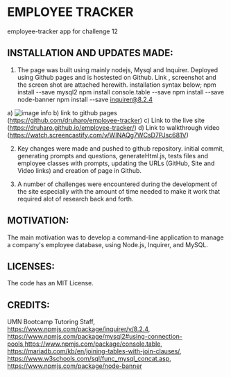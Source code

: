 # EMPLOYEE TRACKER
employee-tracker app for challenge 12

## INSTALLATION AND UPDATES MADE:
1. The page was built using mainly nodejs, Mysql and Inquirer. Deployed using Github pages and is hostested on Github. Link , screenshot and the screen shot are attached herewith. installation syntax below;
npm install --save mysql2
npm install console.table --save
npm install --save node-banner
npm install --save inquirer@8.2.4

a) ![image info](./utils/teamProfileImage.png)
b) link to github pages (https://github.com/druharo/employee-tracker)
c) Link to the live site (https://druharo.github.io/employee-tracker/)
d) Link to walkthrough video (https://watch.screencastify.com/v/WINAQg7WCsD7PJsc681V)

2. Key changes were made and pushed to github repository. initial  commit, generating prompts and questions, generateHtml.js, tests files and employee classes with prompts, updating the URLs (GitHub, Site and Video links) and creation of page in Github.

3. A number of challenges were encountered during the development of the site especially with the amount of time needed to make it work that required alot of research back and forth. 

## MOTIVATION:
The main motivation was to develop a command-line application to manage a company's employee database, using Node.js, Inquirer, and MySQL.


## LICENSES:
The code has an MIT License.

## CREDITS:
UMN Bootcamp Tutoring Staff, https://www.npmjs.com/package/inquirer/v/8.2.4, https://www.npmjs.com/package/mysql2#using-connection-pools,https://www.npmjs.com/package/console.table, https://mariadb.com/kb/en/joining-tables-with-join-clauses/, https://www.w3schools.com/sql/func_mysql_concat.asp, https://www.npmjs.com/package/node-banner
